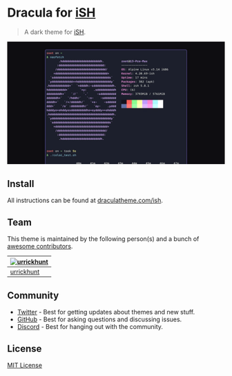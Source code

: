 # Dracula for [iSH](https://github.com/ish-app/ish)

> A dark theme for [iSH](https://github.com/ish-app/ish).

![Screenshot](./screenshot.png)

## Install

All instructions can be found at [draculatheme.com/ish](https://draculatheme.com/ish).

## Team

This theme is maintained by the following person(s) and a bunch of [awesome contributors](https://github.com/dracula/foobar/graphs/contributors).

| [![urrickhunt](https://github.com/urrickhunt.png?size=100)](https://github.com/urrickhunt) |
| ------------------------------------------------------------------------------------------ |
| [urrickhunt](https://github.com/urrickhunt)                                                |

## Community

- [Twitter](https://twitter.com/draculatheme) - Best for getting updates about themes and new stuff.
- [GitHub](https://github.com/dracula/dracula-theme/discussions) - Best for asking questions and discussing issues.
- [Discord](https://draculatheme.com/discord-invite) - Best for hanging out with the community.

## License

[MIT License](./LICENSE)
